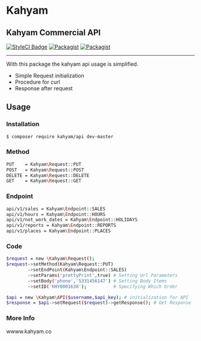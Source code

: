 # Kahyam
## Kahyam Commercial API
[![StyleCI Badge](https://styleci.io/repos/75506910/shield?style=flat-square&branch=master)](https://styleci.io/repos/75506910/) [![Packagist](https://img.shields.io/packagist/v/kahyam/api.svg?style=flat-square)]() [![Packagist](https://img.shields.io/packagist/l/kahyam/api.svg?style=flat-square)]()
-- --------------------------------
With this package the kahyam api usage is simplified.
  - Simple Request initialization
  - Procedure for curl
  - Response after request

## Usage
### Installation

```sh
$ composer require kahyam/api dev-master
```

### Method
```sh
PUT    = Kahyam\Request::PUT
POST   = Kahyam\Request::POST
DELETE = Kahyam\Request::DELETE
GET    = Kahyam\Request::GET
```
### Endpoint
```sh
api/v1/sales = Kahyam\Endpoint::SALES
api/v1/hours = Kahyam\Endpoint::HOURS
api/v1/not_work_dates = Kahyam\Endpoint::HOLIDAYS
api/v1/reports = Kahyam\Endpoint::REPORTS
api/v1/places = Kahyam\Endpoint::PLACES
```
### Code
```sh
$request = new \Kahyam\Request();
$request->setMethod(Kahyam\Request::PUT)
        ->setEndPoint(Kahyam\Endpoint::SALES)
        ->setParams('prettyPrint',true) # Setting Url Parameters
        ->setBody('phone','5331456147') # Setting Body Items
        ->setID('KHY0001638');          # Specifying Which Order

$api = new \Kahyam\API($username,$api_key); # initialization for API
$response = $api->setRequest($request)->getResponse(); # Get Response
``` 
### More Info

wwww.kahyam.co

